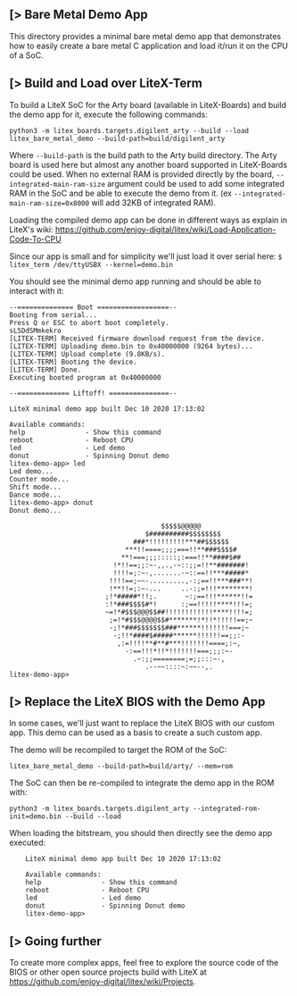 [> Bare Metal Demo App
----------------------

This directory provides a minimal bare metal demo app that demonstrates how to easily create a bare metal C application and load it/run it on the CPU of a SoC.

[> Build and Load over LiteX-Term
---------------------------------

To build a LiteX SoC for the Arty board (available in LiteX-Boards) and build the demo app for it, execute the following commands:
```
python3 -m litex_boards.targets.digilent_arty --build --load
litex_bare_metal_demo --build-path=build/digilent_arty
```
Where `--build-path` is the build path to the Arty build directory. The Arty board is used here but almost any another board supported in LiteX-Boards could be used. When no external RAM is provided directly by the board, `--integrated-main-ram-size` argument could be used to add some integrated RAM in the SoC and be able to execute the demo from it. (ex `--integrated-main-ram-size=0x8000` will add 32KB of integrated RAM).

Loading the compiled demo app can be done in different ways as explain in LiteX's wiki:
https://github.com/enjoy-digital/litex/wiki/Load-Application-Code-To-CPU

Since our app is small and for simplicity we'll just load it over serial here:
 `$ litex_term /dev/ttyUSBX --kernel=demo.bin`

You should see the minimal demo app running and should be able to interact with it:

    --============== Boot ==================--
    Booting from serial...
    Press Q or ESC to abort boot completely.
    sL5DdSMmkekro
    [LITEX-TERM] Received firmware download request from the device.
    [LITEX-TERM] Uploading demo.bin to 0x40000000 (9264 bytes)...
    [LITEX-TERM] Upload complete (9.8KB/s).
    [LITEX-TERM] Booting the device.
    [LITEX-TERM] Done.
    Executing booted program at 0x40000000

    --============= Liftoff! ===============--

    LiteX minimal demo app built Dec 10 2020 17:13:02

    Available commands:
    help               - Show this command
    reboot             - Reboot CPU
    led                - Led demo
    donut              - Spinning Donut demo
    litex-demo-app> led
    Led demo...
    Counter mode...
    Shift mode...
    Dance mode...
    litex-demo-app> donut
    Donut demo...

                                          $$$$$@@@@@
                                      $##########$$$$$$$$
                                   ###*!!!!!!!!!***##$$$$$$
                                 ***!!====;;;;===!!**###$$$$#
                                **!===;;;:::::;:===!!**####$##
                              !*!!==;;:~-,,.,-~::;;=!!**#######!
                              !!!!=;:~-,.......-~::==!!***#####*
                             !!!!==;~~-.........,-:;==!!***###**!
                             !**!!=;:~-...     ..-:;=!!!********!
                            ;!*#####*!!;.       ~:;==!!!******!!=
                            :!*###$$$$#*!      :;==!!!!!****!!!=;
                            ~=!*#$$$@@@$$##!!!!!!!!!!!!****!!!!=;
                             ;=!*#$$$@@@@$$#*******!*!!*!!!!!==;~
                             -;!*###$$$$$$$###******!!!!!!!===;~
                              -;!!*####$#####******!!!!!!==;;:-
                               ,:=!!!!**#**#***!!!!!!!====;:~,
                                 -:==!!!*!!*!!!!!!!===;;;:~-
                                   .~:;;========;=;;:::~-,
                                      .--~~::::~:~~--,.
    litex-demo-app>

[> Replace the LiteX BIOS with the Demo App
-------------------------------------------
In some cases, we'll just want to replace the LiteX BIOS with our custom app. This demo can be used as a basis to create a such custom app.

The demo will be recompiled to target the ROM of the SoC:
```
litex_bare_metal_demo --build-path=build/arty/ --mem=rom
```

The SoC can then be re-compiled to integrate the demo app in the ROM with:
```
python3 -m litex_boards.targets.digilent_arty --integrated-rom-init=demo.bin --build --load
```

When loading the bitstream, you should then directly see the demo app executed:
```
    LiteX minimal demo app built Dec 10 2020 17:13:02

    Available commands:
    help               - Show this command
    reboot             - Reboot CPU
    led                - Led demo
    donut              - Spinning Donut demo
    litex-demo-app>
```


[> Going further
----------------
To create more complex apps, feel free to explore the source code of the BIOS or other open source projects build with LiteX at https://github.com/enjoy-digital/litex/wiki/Projects.
